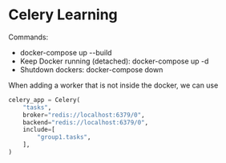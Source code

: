# Celery Learning

Commands:
- docker-compose up --build
- Keep Docker running (detached): docker-compose up -d
- Shutdown dockers: docker-compose down

When adding a worker that is not inside the docker, we can use
```python
celery_app = Celery(
    "tasks",
    broker="redis://localhost:6379/0",
    backend="redis://localhost:6379/0",
    include=[
        "group1.tasks",
    ],
)
```
